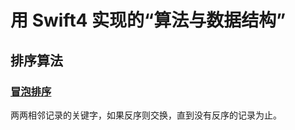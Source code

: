 # 用 Swift4 实现的“算法与数据结构”
## 排序算法
###  [冒泡排序](https://github.com/josephchang10/algoeithm_and_data_structure_swift/blob/master/BubbleSort.swift)
两两相邻记录的关键字，如果反序则交换，直到没有反序的记录为止。
